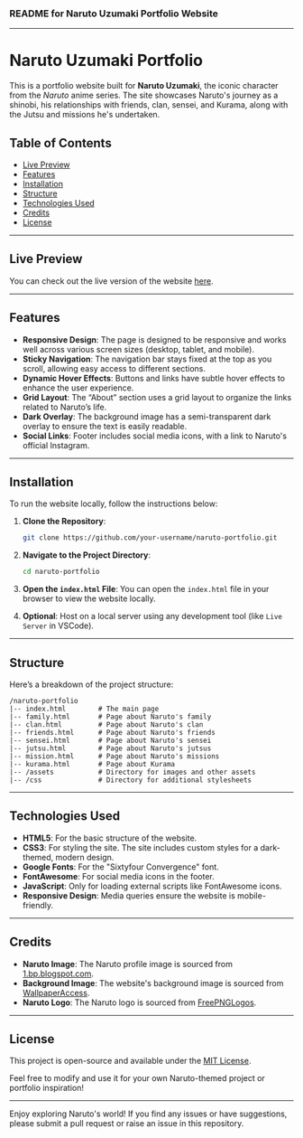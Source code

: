 ### README for Naruto Uzumaki Portfolio Website

---

# Naruto Uzumaki Portfolio

This is a portfolio website built for **Naruto Uzumaki**, the iconic character from the *Naruto* anime series. The site showcases Naruto's journey as a shinobi, his relationships with friends, clan, sensei, and Kurama, along with the Jutsu and missions he's undertaken.

## Table of Contents

- [Live Preview](#live-preview)
- [Features](#features)
- [Installation](#installation)
- [Structure](#structure)
- [Technologies Used](#technologies-used)
- [Credits](#credits)
- [License](#license)

---

## Live Preview

You can check out the live version of the website [here](#).

---

## Features

- **Responsive Design**: The page is designed to be responsive and works well across various screen sizes (desktop, tablet, and mobile).
- **Sticky Navigation**: The navigation bar stays fixed at the top as you scroll, allowing easy access to different sections.
- **Dynamic Hover Effects**: Buttons and links have subtle hover effects to enhance the user experience.
- **Grid Layout**: The “About” section uses a grid layout to organize the links related to Naruto’s life.
- **Dark Overlay**: The background image has a semi-transparent dark overlay to ensure the text is easily readable.
- **Social Links**: Footer includes social media icons, with a link to Naruto's official Instagram.

---

## Installation

To run the website locally, follow the instructions below:

1. **Clone the Repository**:
   ```bash
   git clone https://github.com/your-username/naruto-portfolio.git
   ```

2. **Navigate to the Project Directory**:
   ```bash
   cd naruto-portfolio
   ```

3. **Open the `index.html` File**:
   You can open the `index.html` file in your browser to view the website locally.

4. **Optional**: Host on a local server using any development tool (like `Live Server` in VSCode).

---

## Structure

Here’s a breakdown of the project structure:

```
/naruto-portfolio
|-- index.html        # The main page
|-- family.html       # Page about Naruto's family
|-- clan.html         # Page about Naruto's clan
|-- friends.html      # Page about Naruto's friends
|-- sensei.html       # Page about Naruto's sensei
|-- jutsu.html        # Page about Naruto's jutsus
|-- mission.html      # Page about Naruto's missions
|-- kurama.html       # Page about Kurama
|-- /assets           # Directory for images and other assets
|-- /css              # Directory for additional stylesheets
```

---

## Technologies Used

- **HTML5**: For the basic structure of the website.
- **CSS3**: For styling the site. The site includes custom styles for a dark-themed, modern design.
- **Google Fonts**: For the "Sixtyfour Convergence" font.
- **FontAwesome**: For social media icons in the footer.
- **JavaScript**: Only for loading external scripts like FontAwesome icons.
- **Responsive Design**: Media queries ensure the website is mobile-friendly.

---

## Credits

- **Naruto Image**: The Naruto profile image is sourced from [1.bp.blogspot.com](https://1.bp.blogspot.com).
- **Background Image**: The website's background image is sourced from [WallpaperAccess](https://wallpaperaccess.com/full/185759.jpg).
- **Naruto Logo**: The Naruto logo is sourced from [FreePNGLogos](https://www.freepnglogos.com).

---

## License

This project is open-source and available under the [MIT License](LICENSE).

Feel free to modify and use it for your own Naruto-themed project or portfolio inspiration!

---

Enjoy exploring Naruto's world! If you find any issues or have suggestions, please submit a pull request or raise an issue in this repository.
